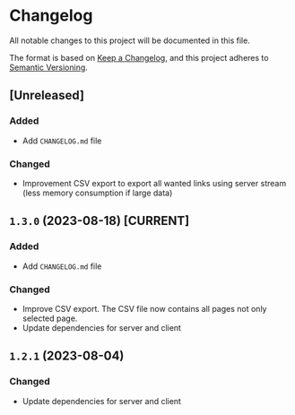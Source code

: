 # Changelog

All notable changes to this project will be documented in this file.

The format is based on [Keep a Changelog](https://keepachangelog.com/en/1.0.0/),
and this project adheres to [Semantic Versioning](https://semver.org/spec/v2.0.0.html).

<!--
## `x.y.z` (YYYY-MM-DD) [CURRENT | YANKED]

### Added (for new features)
### Changed (for changes in existing functionality)
### Deprecated (for soon-to-be removed features)
### Removed (for now removed features)
### Fixed (for any bug fixes)
### Security
-->

## [Unreleased]

### Added
- Add `CHANGELOG.md` file

### Changed
- Improvement CSV export to export all wanted links using server stream (less memory consumption if large data)

## `1.3.0` (2023-08-18) [CURRENT]

### Added
- Add `CHANGELOG.md` file

### Changed
- Improve CSV export. The CSV file now contains all pages not only selected page.
- Update dependencies for server and client

## `1.2.1` (2023-08-04)

### Changed
- Update dependencies for server and client
